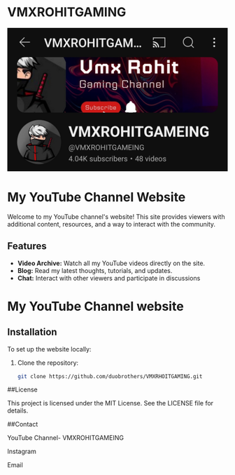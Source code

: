 # VMXROHITGAMING

![My channel interface](./Screenshot_2024-07-14-07-18-34-07_f9ee0578fe1cc94de7482bd41accb329.jpg)

# My YouTube Channel Website

Welcome to my YouTube channel's website! This site provides viewers with additional content, resources, and a way to interact with the community.

## Features

- **Video Archive:** Watch all my YouTube videos directly on the site.
- **Blog:** Read my latest thoughts, tutorials, and updates.
- **Chat:** Interact with other viewers and participate in discussions
# My YouTube Channel website

## Installation

To set up the website locally:

1. Clone the repository:
   ```bash
   git clone https://github.com/duobrothers/VMXRHOITGAMING.git
##License
  
  This project is licensed under the MIT License. See the LICENSE file for details.

##Contact

YouTube Channel- VMXROHITGAMEING

Instagram 

Email
